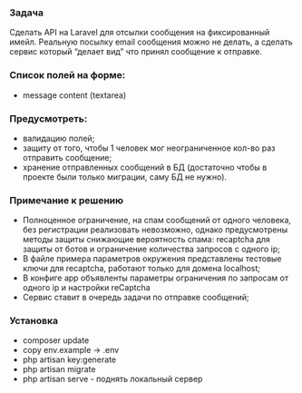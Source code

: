 ### Задача
Cделать API на Laravel для отсылки сообщения на фиксированный имейл. Реальную посылку email сообщения можно не делать, а сделать сервис который “делает вид” что принял сообщение к отправке.

### Список полей на форме:
* message content (textarea)

### Предусмотреть:
* валидацию полей;
* защиту от того, чтобы 1 человек мог неограниченное кол-во раз отправить сообщение;
* хранение отправленных сообщений в БД (достаточно чтобы в проекте были только миграции, саму БД не нужно).

### Примечание к решению
* Полноценное ограничение, на спам сообщений от одного человека, без регистрации реализовать невозможно, однако предусмотрены методы защиты снижающие вероятность спама: recaptcha для защиты от ботов и ограничение количества запросов с одного ip;
* В файле примера параметров окружения представлены тестовые ключи для recaptcha, работают только для домена localhost;
* В конфиге app объявленты параметры ограничения по запросам от одного ip и настройки reCaptcha
* Сервис ставит в очередь задачи по отправке сообщений;

### Установка
* composer update
* copy env.example -> .env
* php artisan key:generate
* php artisan migrate
* php artisan serve - поднять локальный сервер
